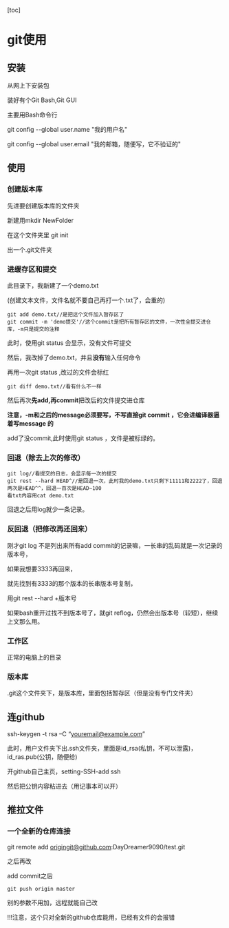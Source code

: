 [toc]

# git使用

## 安装

从网上下安装包

装好有个Git Bash,Git GUI

主要用Bash命令行



git config --global user.name "我的用户名"

git config --global user.email "我的邮箱，随便写，它不验证的"

## 使用

### 创建版本库

先进要创建版本库的文件夹

新建用mkdir NewFolder

在这个文件夹里 git init

出一个.git文件夹

### 进缓存区和提交

此目录下，我新建了一个demo.txt

(创建文本文件，文件名就不要自己再打一个.txt了，会重的)

```
git add demo.txt//是把这个文件加入暂存区了
git commit -m 'demo提交'//这个commit是把所有暂存区的文件，一次性全提交进仓库，-m只是提交的注释
```

此时，使用git status 会显示，没有文件可提交

然后，我改掉了demo.txt，并且**没有**输入任何命令

再用一次git status ,改过的文件会标红

```
git diff demo.txt//看有什么不一样
```

然后再次**先add,再commit**把改后的文件提交进仓库

**注意，-m和之后的message必须要写，不写直接git commit ，它会进编译器逼着写message 的**

add了没commit,此时使用git status ，文件是被标绿的。

### 回退（除去上次的修改）

```
git log//看提交的日志，会显示每一次的提交
git rest --hard HEAD^//是回退一次，此时我的demo.txt只剩下11111和2222了，回退两次是HEAD^^，回退一百次是HEAD~100
看txt内容用cat demo.txt

```

回退之后用log就少一条记录。

### 反回退（把修改再还回来）

刚才git log 不是列出来所有add commit的记录嘛，一长串的乱码就是一次记录的版本号，

如果我想要3333再回来，

就先找到有3333的那个版本的长串版本号复制，

用git rest --hard +版本号

如果bash重开过找不到版本号了，就git reflog，仍然会出版本号（较短），继续上文那么用。

### 工作区

正常的电脑上的目录

### 版本库

.git这个文件夹下，是版本库，里面包括暂存区（但是没有专门文件夹）

## 连github

ssh-keygen -t rsa –C “youremail@example.com”

此时，用户文件夹下出.ssh文件夹，里面是id_rsa(私钥，不可以泄露)，id_ras.pub(公钥，随便给)

开github自己主页，setting-SSH-add ssh

然后把公钥内容粘进去（用记事本可以开）

## 推拉文件

### 一个全新的仓库连接

git remote add origingit@github.com:DayDreamer9090/test.git

之后再改

add commit之后

```
git push origin master
```

别的参数不用加，远程就能自己改

!!!注意，这个只对全新的github仓库能用，已经有文件的会报错

